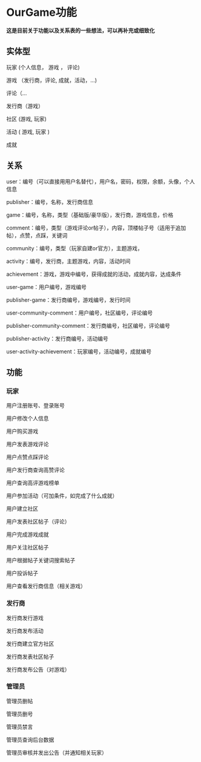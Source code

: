 # OurGame功能

**这是目前关于功能以及关系表的一些想法，可以再补充或细致化**

## 实体型

玩家 (个人信息， 游戏 ， 评论)

游戏 （发行商，评论,  成就，活动，...)

评论（...

发行商（游戏）

社区 (游戏,  玩家)

活动 ( 游戏, 玩家   )

成就



## 关系

user：编号（可以直接用用户名替代），用户名，密码，权限，余额，头像，个人信息

publisher：编号，名称，发行商信息

game：编号，名称，类型（基础版/豪华版），发行商，游戏信息，价格

comment：编号，类型（游戏评论or帖子），内容，顶楼帖子号（适用于追加帖），点赞，点踩，关键词

community：编号，类型（玩家自建or官方），主题游戏，

activity：编号，发行商，主题游戏，内容，活动时间

achievement：游戏，游戏中编号，获得成就的活动，成就内容，达成条件

user-game：用户编号，游戏编号

publisher-game：发行商编号，游戏编号，发行时间

user-community-comment：用户编号，社区编号，评论编号

publisher-community-comment：发行商编号，社区编号，评论编号

publisher-activity：发行商编号，活动编号

user-activity-achievement：玩家编号，活动编号，成就编号



## 功能

### 玩家

用户注册账号、登录账号

用户修改个人信息

用户购买游戏

用户发表游戏评论

用户点赞点踩评论

用户发行商查询高赞评论

用户查询高评游戏榜单

用户参加活动（可加条件，如完成了什么成就）

用户建立社区

用户发表社区帖子（评论）

用户完成游戏成就

用户关注社区帖子

用户根据帖子关键词搜索帖子

用户投诉帖子

用户查看发行商信息（相关游戏）

### 发行商

发行商发行游戏

发行商发布活动

发行商建立官方社区

发行商发表社区帖子

发行商发布公告（对游戏）

### 管理员

管理员删帖

管理员删号

管理员禁言

管理员查询后台数据

管理员审核并发出公告（并通知相关玩家）









